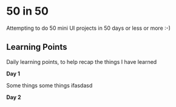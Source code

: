 # 50 in 50

Attempting to do 50 mini UI projects in 50 days or less or more :-)


## Learning Points

Daily learning points, to help recap the things I have learned

__Day 1__

Some things some things
ifasdasd

__Day 2__